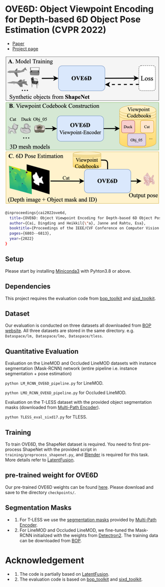 # OVE6D: Object Viewpoint Encoding for Depth-based 6D Object Pose Estimation (CVPR 2022)
- [Paper](https://arxiv.org/abs/2203.01072)
- [Project page](https://dingdingcai.github.io/ove6d-pose/) 

<p align="center">
    <img src ="assets/introduction_figure.png" width="500" />
</p>

``` Bash
@inproceedings{cai2022ove6d,
  title={OVE6D: Object Viewpoint Encoding for Depth-based 6D Object Pose Estimation},
  author={Cai, Dingding and Heikkil{\"a}, Janne and Rahtu, Esa},
  booktitle={Proceedings of the IEEE/CVF Conference on Computer Vision and Pattern Recognition},
  pages={6803--6813},
  year={2022}
}
```


## Setup
Please start by installing [Miniconda3](https://conda.io/projects/conda/en/latest/user-guide/install/linux.html) with Pyhton3.8 or above.

## Dependencies
This project requires the evaluation code from [bop_toolkit](https://github.com/thodan/bop_toolkit) and [sixd_toolkit](https://github.com/thodan/sixd_toolkit).

## Dataset
Our evaluation is conducted on three datasets all downloaded from [BOP website](https://bop.felk.cvut.cz/datasets). All three datasets are stored in the same directory. e.g. ``Dataspace/lm, Dataspace/lmo, Dataspace/tless``.

## Quantitative Evaluation
Evaluation on the LineMOD and Occluded LineMOD datasets with instance segmentation (Mask-RCNN) network (entire pipeline i.e. instance segmentation + pose estimation)

``python LM_RCNN_OVE6D_pipeline.py`` for LineMOD.

``python LMO_RCNN_OVE6D_pipeline.py`` for Occluded LineMOD.

Evaluation on the T-LESS dataset with the provided object segmentation masks (downloaded from [Multi-Path Encoder](https://github.com/DLR-RM/AugmentedAutoencoder/tree/multipath)).

``python TLESS_eval_sixd17.py`` for TLESS.

## Training
To train OVE6D, the ShapeNet dataset is required. You need to first pre-process ShapeNet with the provided script in ``training/preprocess_shapenet.py``, and [Blender](https://www.blender.org/) is required for this task. More details refer to [LatentFusion](https://github.com/NVlabs/latentfusion).

## pre-trained weight for OVE6D
Our pre-trained OVE6D weights can be found [here](https://drive.google.com/drive/folders/16f2xOjQszVY4aC-oVboAD-Z40Aajoc1s?usp=sharing). Please download and save to the directory ``checkpoints/``.

## Segmentation Masks
- 1. For T-LESS we use the [segmentation masks](https://dlrmax.dlr.de/get/c677b2a7-78cf-5787-815b-7ba2c26555a7/) provided by [Multi-Path Encoder](https://github.com/DLR-RM/AugmentedAutoencoder/tree/multipath).
- 2. For LineMOD and Occluded LineMOD, we fine-tuned the Mask-RCNN initialized with the weights from [Detectron2](https://github.com/facebookresearch/detectron2). The training data can be downloaded from [BOP](https://bop.felk.cvut.cz/datasets).

# Acknowledgement
- 1. The code is partially based on [LatentFusion](https://github.com/NVlabs/latentfusion).
- 2. The evaluation code is based on [bop_toolkit](https://github.com/thodan/bop_toolkit) and [sixd_toolkit](https://github.com/thodan/sixd_toolkit).


